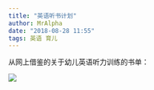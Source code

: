 ```yaml
---
title: "英语听书计划"
author: MrAlpha
date: "2018-08-28 11:55"
tags: 英语 育儿
---
```


从网上借鉴的关于幼儿英语听力训练的书单：

![](http://7xonmk.com1.z0.glb.clouddn.com/2018-08-28_11-54-59.png)
